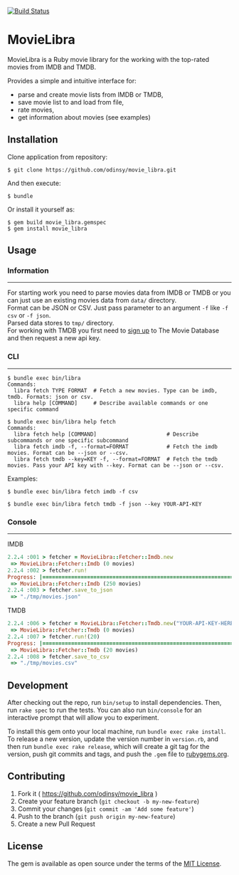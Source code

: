 [![Build Status](https://travis-ci.org/odinsy/movie_libra.svg?branch=master)](https://travis-ci.org/odinsy/movie_libra)

# MovieLibra

MovieLibra is a Ruby movie library for the working with the top-rated movies from IMDB and TMDB.

Provides a simple and intuitive interface for:
* parse and create movie lists from IMDB or TMDB,
* save movie list to and load from file,
* rate movies,
* get information about movies (see examples)

## Installation

Clone application from repository:

    $ git clone https://github.com/odinsy/movie_libra.git

And then execute:

    $ bundle

Or install it yourself as:

    $ gem build movie_libra.gemspec
    $ gem install movie_libra

## Usage

### Information

---
For starting work you need to parse movies data from IMDB or TMDB or you can just use an existing movies data from ```data/``` directory.  
Format can be JSON or CSV. Just pass parameter to an argument ```-f``` like ```-f csv``` or ```-f json```.  
Parsed data stores to ```tmp/``` directory.  
For working with TMDB you first need to [sign up](https://www.themoviedb.org/account/signup) to The Movie Database and then request a new api key.  

### CLI

---
```
$ bundle exec bin/libra                                         
Commands:
  libra fetch TYPE FORMAT  # Fetch a new movies. Type can be imdb, tmdb. Formats: json or csv.
  libra help [COMMAND]     # Describe available commands or one specific command
```

```
$ bundle exec bin/libra help fetch
Commands:
  libra fetch help [COMMAND]                      # Describe subcommands or one specific subcommand
  libra fetch imdb -f, --format=FORMAT            # Fetch the imdb movies. Format can be --json or --csv.
  libra fetch tmdb --key=KEY -f, --format=FORMAT  # Fetch the tmdb movies. Pass your API key with --key. Format can be --json or --csv.
```

Examples:

    $ bundle exec bin/libra fetch imdb -f csv

    $ bundle exec bin/libra fetch tmdb -f json --key YOUR-API-KEY

### Console

---

IMDB

```ruby
2.2.4 :001 > fetcher = MovieLibra::Fetcher::Imdb.new
 => MovieLibra::Fetcher::Imdb (0 movies)
2.2.4 :002 > fetcher.run!
Progress: |====================================================================|
 => MovieLibra::Fetcher::Imdb (250 movies)
2.2.4 :003 > fetcher.save_to_json
 => "./tmp/movies.json"
 ```

 TMDB

```ruby
2.2.4 :006 > fetcher = MovieLibra::Fetcher::Tmdb.new("YOUR-API-KEY-HERE")
 => MovieLibra::Fetcher::Tmdb (0 movies)
2.2.4 :007 > fetcher.run!(20)
Progress: |====================================================================|
 => MovieLibra::Fetcher::Tmdb (20 movies)
2.2.4 :008 > fetcher.save_to_csv
 => "./tmp/movies.csv"
 ```

## Development

After checking out the repo, run `bin/setup` to install dependencies. Then, run `rake spec` to run the tests. You can also run `bin/console` for an interactive prompt that will allow you to experiment.

To install this gem onto your local machine, run `bundle exec rake install`. To release a new version, update the version number in `version.rb`, and then run `bundle exec rake release`, which will create a git tag for the version, push git commits and tags, and push the `.gem` file to [rubygems.org](https://rubygems.org).

## Contributing

1. Fork it ( https://github.com/odinsy/movie_libra )
2. Create your feature branch (`git checkout -b my-new-feature`)
3. Commit your changes (`git commit -am 'Add some feature'`)
4. Push to the branch (`git push origin my-new-feature`)
5. Create a new Pull Request

## License

The gem is available as open source under the terms of the [MIT License](http://opensource.org/licenses/MIT).
